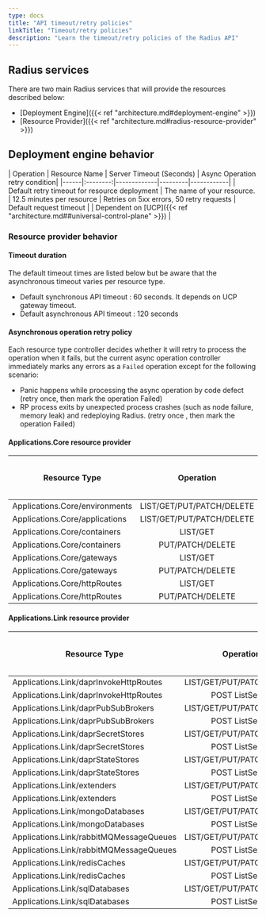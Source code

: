 ```yaml
---
type: docs
title: "API timeout/retry policies"
linkTitle: "Timeout/retry policies"
description: "Learn the timeout/retry policies of the Radius API"
---
```


## Radius services

There are two main Radius services that will provide the resources described below:

- [Deployment Engine]({{< ref "architecture.md#deployment-engine" >}})
- [Resource Provider]({{< ref "architecture.md#radius-resource-provider" >}})

## Deployment engine behavior

| Operation | Resource Name | Server Timeout (Seconds) | Async Operation retry condition|
|------|:--------:|-------------|---------|------------|
| Default retry timeout for resource deployment | The name of your resource. | 12.5 minutes per resource | Retries on 5xx errors, 50 retry requests
| Default request timeout | | Dependent on [UCP]({{< ref "architecture.md##universal-control-plane" >}}) |

### Resource provider behavior

#### Timeout duration

The default timeout times are listed below but be aware that the asynchronous timeout varies per resource type.

- Default synchronous API timeout : 60 seconds. It depends on UCP gateway timeout.
- Default asynchronous API timeout : 120 seconds

#### Asynchronous operation retry policy

Each resource type controller decides whether it will retry to process the operation when it fails, but the current async operation controller immediately marks any errors as a `Failed` operation except for the following scenario:

- Panic happens while processing the async operation by code defect (retry once, then mark the operation Failed)
- RP process exits by unexpected process crashes (such as node failure, memory leak) and redeploying Radius. (retry once , then mark the operation Failed)

#### Applications.Core resource provider

| Resource Type  | Operation | API Type | Server Timeout (Seconds) | Async Operation retry condition|
|------|:--------:|-------------|---------|------------|
| Applications.Core/environments | LIST/GET/PUT/PATCH/DELETE | Synchronous | default | |
| Applications.Core/applications | LIST/GET/PUT/PATCH/DELETE | Synchronous | default | |
| Applications.Core/containers | LIST/GET | Synchronous | default | |
| Applications.Core/containers | PUT/PATCH/DELETE | Asynchronous | 300 | default |
| Applications.Core/gateways | LIST/GET | Synchronous | default | |
| Applications.Core/gateways | PUT/PATCH/DELETE | Asynchronous | default | default |
| Applications.Core/httpRoutes | LIST/GET | Synchronous | default | |
| Applications.Core/httpRoutes | PUT/PATCH/DELETE | Asynchronous | default | default |

#### Applications.Link resource provider

| Resource Type  | Operation | API Type | Server Timeout (Seconds) | Async Operation retry condition|
|------|:--------:|-------------|---------|------------|
| Applications.Link/daprInvokeHttpRoutes | LIST/GET/PUT/PATCH/DELETE | Synchronous | default | |
| Applications.Link/daprInvokeHttpRoutes | POST ListSecret | Synchronous | default | |
| Applications.Link/daprPubSubBrokers | LIST/GET/PUT/PATCH/DELETE | Synchronous | default | |
| Applications.Link/daprPubSubBrokers | POST ListSecret | Synchronous | default | |
| Applications.Link/daprSecretStores | LIST/GET/PUT/PATCH/DELETE | Synchronous | default | |
| Applications.Link/daprSecretStores | POST ListSecret | Synchronous | default | |
| Applications.Link/daprStateStores | LIST/GET/PUT/PATCH/DELETE | Synchronous | default | |
| Applications.Link/daprStateStores | POST ListSecret | Synchronous | default | |
| Applications.Link/extenders | LIST/GET/PUT/PATCH/DELETE | Synchronous | default | |
| Applications.Link/extenders | POST ListSecret | Synchronous | default | |
| Applications.Link/mongoDatabases | LIST/GET/PUT/PATCH/DELETE | Synchronous | default | |
| Applications.Link/mongoDatabases | POST ListSecret | Synchronous | default | |
| Applications.Link/rabbitMQMessageQueues | LIST/GET/PUT/PATCH/DELETE | Synchronous | default | |
| Applications.Link/rabbitMQMessageQueues | POST ListSecret | Synchronous | default | |
| Applications.Link/redisCaches | LIST/GET/PUT/PATCH/DELETE | Synchronous | default | |
| Applications.Link/redisCaches | POST ListSecret | Synchronous | default | |
| Applications.Link/sqlDatabases | LIST/GET/PUT/PATCH/DELETE | Synchronous | default | |
| Applications.Link/sqlDatabases | POST ListSecret | Synchronous | default | |
